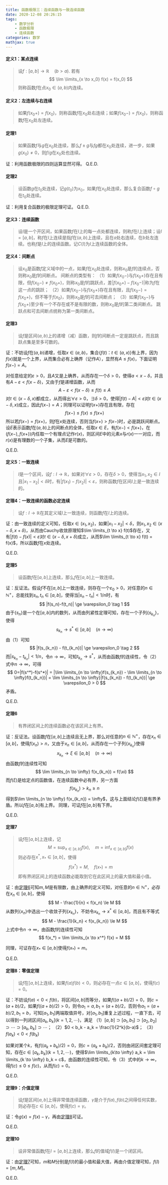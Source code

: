 ```yaml
---
title: 函数极限三：连续函数与一致连续函数
date: 2020-12-08 20:26:15
tags:
    - 数学分析
    - 函数极限
    - 连续函数
categories: 数学
mathjax: true
---
```



#### 定义1：某点连续
> 设$f: [a,b] \to \mathbb{R} \quad (b>a)$. 若有
$$
    \lim \limits_{x \to x_0} f(x) = f(x_0)
$$
则称函数$f$在点$x_0 \in (a,b)$内连续。

<!--more-->


#### 定义2：左连续与右连续
> 如果$f(x_0+) = f(x_0)$，则称函数$f$在$x_0$处右连续；如果$f(x_0-)=f(x_0)$，则称函数$f$在$x_0$处左连续。


#### 定理1
> 如果函数$f$与$g$在$x_0$处连续，那么$f\pm g$与$fg$都在$x_0$处连续，进一步，如果$g(x_0)\ne 0$，则$f/g$在$x_0$处也连续。

证：利用函数极限的四则运算显然可得。
Q.E.D.


#### 定理2
> 设函数$g$在$t_0$处连续，记$g(t_0)$为$x_0$，如果$f$在$x_0$处连续，那么复合函数$f \circ g$在$t_0$处连续。

证：利用复合函数的极限定理可证。
Q.E.D.


#### 定义3：连续函数
> 设$I$是一个开区间，如果函数$f$在$I$上的每一点处都连续，则称$f$在$I$上连续；设$I=[a,b]$，称$f$在$I$上连续是指$f$在$(a,b)$上连续，且在$a$处右连续，在$b$处左连续。也称$f$是$I$上的连续函数。记$C(I)$为$I$上连续函数的全体。


#### 定义4：间断点
> 设$x_0$是函数$f$定义域中的一点，如果$f$在$x_0$处连续，则称$x_0$是$f$的连续点，否则称$x_0$是$f$的间断点。
> 间断点的类型有：
>（1）如果$f(x_0-)$与$f(x_0+)$存在且有限，但$f(x_0-) \ne f(x_0+)$，则称$x_0$是$f$的跳跃点，差$|f(x_0+)-f(x_0-)|$称为$f$在这一点的跳跃；
>（2）如果$f(x_0-)$与$f(x_0+)$存在且有限，且$f(x_0-)= f(x_0+)$，但不等于$f(x_0)$，则称$x_0$是$f$的可去间断点；
>（3）如果$f(x_0-)$与$f(x_0+)$至少有一个不存在或不是有限的数，则称$x_0$是$f$的第二类间断点。
跳跃点和可去间断点统称为第一类间断点。


#### 定理3
> 设$f$是区间$(a,b)$上的递增（减）函数，则$f$的间断点一定是跳跃点，而且跳跃点集是至多可数的。

证：不妨设$f$在$(a,b)$递增，任取$x \in (a,b)$，集合$\{f(t)：t \in (a,x) \}$有上界，因为$f(x)$就是一个上界，从而集合必有上确界（记作$A$），显然有$A \le f(x)$，下面证明$f(x-)=A$。

对任意给定的$\varepsilon>0$，且$A$又是上确界，从而存在一个$\delta>0$，使得$a < x-\delta$，并且有$A - \varepsilon < f(x - \delta)$，又由于$f$是递增函数，从而
$$
    A - \varepsilon < f(x - \delta) \le f(t) \le A
$$
对$t \in (x-\delta, x)$都成立，从而得出$\forall \varepsilon > 0$，$\exists \delta > 0$，使得$|f(t) - A| < \varepsilon$对$t \in (x-\delta, x)$成立，因此$f(x-)=A$；同理可以证明$f(x+)$存在且有限，存在
$$
    f(x-) \le f(x) \le f(x+)
$$
所以若$f(x-)=f(x+)$，则$f$在$x$处连续，否则当$f(x+) > f(x-)$时，必是跳跃间断点。
设$E$表示函数$f$在$(a,b)$上的间断点的全体，任取$x \in E$，有$f(x-) < f(x+)$，在$(f(x-),f(x+))$内任取一个有理点记作$r(x)$，则区间$E$中的元素$x$与$r(x)$一一对应，而$r(x)$是有理数的一个子集，从而$E$是可数的。

Q.E.D.


#### 定义5：一致连续
> $I$是一个区间，设$f: I \to \mathbb{R}$，如果对$\forall \varepsilon > 0$，存在$\delta > 0$，使得当$x_1,x_2 \in I$且$|x_1-x_2|<\delta$时，有$|f(x_1) - f(x_2)| < \varepsilon$，则称函数$f$在区间$I$上是一致连续的。


#### 定理4：一致连续的函数必定连续
> 设$f: I \to \mathbb{R}$在其定义域$I$上一致连续，则函数$f$在$I$上的连续。

证：由一致连续的定义可知，任取$x \in (x_1,x_2)$，如果$|x_1-x_2|<\delta$，则$x_1,x_2 \in (x-\delta, x+\delta)$，从而由Cauchy收敛原理知$\lim \limits_{t \to x} f(t)$存在，又有$|f(t) - f(x)| < \varepsilon$对$t \in (x-\delta, x+\delta)$成立，从而$\lim \limits_{t \to x} f(t) = f(x)$，所以函数$f$在$x$处连续。

Q.E.D.

#### 定理5
> 设函数$f$在$[a,b]$上连续，那么$f$在$[a,b]$上一致连续。

证：反证法。假设$f$不在$[a,b]$上一致连续，则存在一个$\varepsilon_0 > 0$，对任意的$n \in \mathbb{N^+}$，总能找到$s_n,t_n\in [a,b]$，使得当$|s_n-t_n| < 1/n$时，有
$$
    |f(s_n)-f(t_n)| \ge \varepsilon_0 \tag 1
$$
由于$\{s_n\}$是一个在$[a,b]$内的数列，从而由列紧性定理可知，存在一个子列$\{s_{k_n}\}$，使得
$$
    s_{k_n} \to s^* \in [a,b]  \quad (n \to \infty)
$$
由（1）可知
$$
    |f(s_{k_n}) - f(t_{k_n})| \ge \varepsilon_0 \tag 2
$$
而$|s_{k_n} - t_{k_n}| < 1/n$，令$n \to \infty$，可知$t_{k_n} \to s^*$，从而由函数$f$的连续性，令（2）式中$n \to \infty$，可得
$$
    0=|f(s^*)-f(s^*)| = |\lim \limits_{n \to \infty}f(s_{k_n}) - \lim \limits_{n \to \infty}f(t_{k_n})| = \lim \limits_{n \to \infty}|f(s_{k_n}) - f(t_{k_n})| \ge \varepsilon_0 > 0
$$
矛盾。

Q.E.D.


#### 定理6
> 有界闭区间上的连续函数必在该区间上有界。

证：反证法。设函数$f$在$[a,b]$上连续且无上界，那么对任意的$n \in \mathbb{N^+}$，存在$x_n \in [a,b]$，使得$f(x_n) > n$，又由于$x_n \in [a,b]$，从而存在一个子列$\{x_{k_n}\}$使得
$$
    x_{k_n} \to \xi \in [a,b] \quad (n \to \infty)
$$
由函数$f$的连续性可知
$$
    \lim \limits_{n \to \infty} f(x_{k_n}) = f(\xi)
$$
而$f(\xi)$是给定点的函数值，在连续函数中必有界，另一方面
$$
    f(x_{k_n}) > k_n \ge n
$$
得到$\lim \limits_{n \to \infty} f(x_{k_n}) = \infty$，这与上面结论$f(\xi)$是有界矛盾。所以$f$在$[a,b]$有上界。
同理，可证$f$在$[a,b]$有下界。

Q.E.D.


#### 定理7
> 设$f$在$[a,b]$上连续，记
$$
    M = \sup_{x \in [a,b]} f(x), \quad  m = \inf_{x \in [a,b]} f(x)
$$
则必存在$x^*, x_* \in [a,b]$，使得
$$
    f(x^*) = M, \quad f(x_*) = m
$$
即有界闭区间上的连续函数必能取到它在此区间上的最大值和最小值。

证：由[定理6](#定理6)可知$m,M$是有限数，由上确界的定义可知，对任意的$n \in \mathbb{N^+}$，必存在$x_n \in [a,b]$，使得
$$
    M - \frac{1}{n} < f(x_n) \le M
$$
从数列$\{x_n\}$中选出一个收敛子列$\{x_{k_n}\}$，不妨令$x_{k_n} \to x^* \in [a,b]$，而且有不等式
$$
    M - \frac{1}{k_n} < f(x_{k_n}) \le M
$$
上式中令$n \to \infty$，由函数$f$的连续性可知
$$
    f(x_*) = \lim \limits_{x \to x^*} f(x) = M
$$

同理，可证存在$x_* \in [a,b]$使得$f(x_*) = m$。

Q.E.D.


#### 定理8：零值定理
> 设$f$在$[a,b]$上连续，如果$f(a)f(b) < 0$，则必存在一点$c \in [a,b]$，使得$f(c) = 0$。

证：不妨设$f(a) < 0 < f(b)$，将区间$[a,b]$而等分，如果$f((a+b)/2)=0$，则$c=(a+b)/2$，如果$f((a+b)/2)>0$，则令$a_1=a,b_1=(a+b)/2$，否则令$a_1=(a+b)/2,b_1=b$，可知$[a_1,b_1]$两端取值异号，对$[a_1,b_1]$重复上述过程，一直下去，可以得到一列闭区间$[a_k, b_k] (k=1,2,\cdots)$，满足
（1）$[a,b] \supset [a_1,b_1] \supset [a_2,b_2] \supset \cdots \supset [a_k,b_k] \supset \cdots$；
（2）$0 < b_k - a_k = \frac{1}{2^k}(b-a)$；
（3）$f(a_k) < 0 < f(b_k)$

如果对某个$k$，有$f((a_k+b_k)/2)=0$，则$c=(a_k+b_k)/2$，否则由闭区间套定理可知，存在$c \in [a_k, b_k] (k=1,2,\cdots)$，使得$\lim \limits_{k\to \infty} a_k = \lim \limits_{k \to \infty} b_k = c$，由函数的连续性可知，令（3）式中的$k \to \infty$，得$f(c) \le 0 \le f(c)$，从而$f(c)=0$。

Q.E.D.


#### 定理9：介值定理
> 设$f$是区间$[a,b]$上得非常值连续函数，$\gamma$是介于$f(a),f(b)$之间得任何实数，则必存在$c \in [a,b]$，使得$f(c)=\gamma$。

证：令$g(x) = f(x) - \gamma$，再由[定理8](#定理8零值定理)可证。

Q.E.D.

#### 定理10
> 设非常值函数$f$在$I=[a,b]$上连续，那么$f$的值域$f(I)$是一个闭区间。

证：由[定理7](#定理7)可知，$m$和$M$分别是$f(I)$的最小值和最大值，再由介值定理可知，$f(I)=[m,M]$。

Q.E.D.